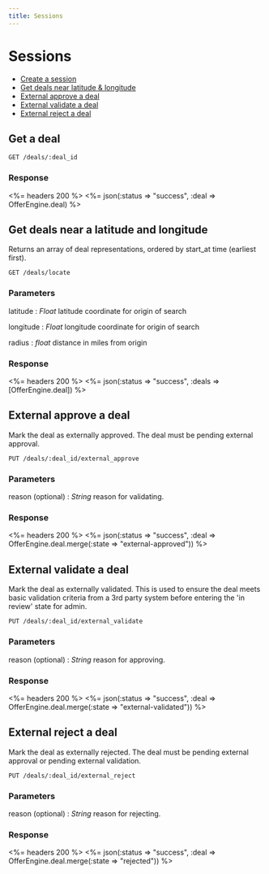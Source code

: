 ```yaml
---
title: Sessions
---
```


# Sessions

* [Create a session](/v1/sessions/#create-session)
* [Get deals near latitude & longitude](/v1/deals/#get-deals-near-a-latitude-and-longitude)
* [External approve a deal](/v1/deals/#external-approve-a-deal)
* [External validate a deal](/v1/deals/#external-validate-a-deal)
* [External reject a deal](/v1/deals/#external-reject-a-deal)

## Get a deal

    GET /deals/:deal_id

### Response

<%= headers 200 %>
<%= json(:status => "success", :deal => OfferEngine.deal) %>

## Get deals near a latitude and longitude
Returns an array of deal representations, ordered by start_at time (earliest first).

    GET /deals/locate

### Parameters

latitude
: _Float_ latitude coordinate for origin of search

longitude
: _Float_ longitude coordinate for origin of search

radius
: _float_ distance in miles from origin

### Response

<%= headers 200 %>
<%= json(:status => "success", :deals => [OfferEngine.deal]) %>

## External approve a deal
Mark the deal as externally approved. The deal must be pending external approval.

    PUT /deals/:deal_id/external_approve

### Parameters

reason (optional)
: _String_  reason for validating.

### Response

<%= headers 200 %>
<%= json(:status => "success", :deal => OfferEngine.deal.merge(:state => "external-approved")) %>

## External validate a deal
Mark the deal as externally validated.  This is used to ensure the deal meets basic validation criteria from a 3rd party system before entering the 'in review' state for admin.

    PUT /deals/:deal_id/external_validate

### Parameters

reason (optional)
: _String_  reason for approving.

### Response

<%= headers 200 %>
<%= json(:status => "success", :deal => OfferEngine.deal.merge(:state => "external-validated")) %>


## External reject a deal
Mark the deal as externally rejected. The deal must be pending external approval or pending external validation.

    PUT /deals/:deal_id/external_reject

### Parameters

reason (optional)
: _String_  reason for rejecting.

### Response

<%= headers 200 %>
<%= json(:status => "success", :deal => OfferEngine.deal.merge(:state => "rejected")) %>



